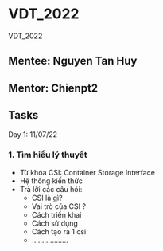 # VDT_2022
VDT_2022

## Mentee: Nguyen Tan Huy

## Mentor: Chienpt2

## Tasks
Day 1: 11/07/22
### 1. Tìm hiểu lý thuyết
- Từ khóa CSI: Container Storage Interface
- Hệ thống kiến thức
- Trả lời các câu hỏi:
    - CSI là gì? 
    - Vai trò của CSI ?
    - Cách triển khai
    - Cách sử dụng
    - Cách tạo ra 1 csi
    - ..................

